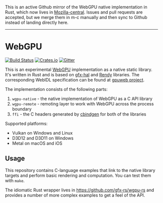 This is an active Github mirror of the WebGPU native implementation in Rust, which now lives in [Mozilla-central](https://hg.mozilla.org/mozilla-central). Issues and pull requests are accepted, but we merge them in m-c manually and then sync to Github instead of landing directly here.

---
# WebGPU
[![Build Status](https://travis-ci.org/gfx-rs/wgpu.svg)](https://travis-ci.org/gfx-rs/wgpu)
[![Crates.io](https://img.shields.io/crates/v/wgpu-native.svg?label=wgpu-native)](https://crates.io/crates/wgpu-native)
[![Gitter](https://badges.gitter.im/gfx-rs/webgpu.svg)](https://gitter.im/gfx-rs/webgpu)

This is an experimental [WebGPU](https://www.w3.org/community/gpu/) implementation as a native static library. It's written in Rust and is based on [gfx-hal](https://github.com/gfx-rs/gfx) and [Rendy](https://github.com/amethyst/rendy) libraries. The corresponding WebIDL specification can be found at [gpuweb project](https://github.com/gpuweb/gpuweb/blob/master/spec/index.bs).

The implementation consists of the following parts:
  1. `wgpu-native` - the native implementation of WebGPU as a C API library
  2. `wgpu-remote` - remoting layer to work with WebGPU across the process boundary
  3. `ffi` - the C headers generated by [cbindgen](https://github.com/eqrion/cbindgen) for both of the libraries

Supported platforms:
  - Vulkan on Windows and Linux
  - D3D12 and D3D11 on Windows
  - Metal on macOS and iOS

## Usage

This repository contains C-language examples that link to the native library targets and perform basic rendering and computation. You can test them with `make`.

The idiomatic Rust wrapper lives in https://github.com/gfx-rs/wgpu-rs and provides a number of more complex examples to get a feel of the API.
